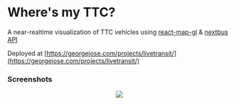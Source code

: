# Where's my TTC?

A near-realtime visualization of TTC vehicles using [react-map-gl](https://github.com/uber/react-map-gl) & [nextbus API](https://www.nextbus.com)

Deployed at [https://georgejose.com/projects/livetransit/](https://georgejose.com/projects/livetransit/)

### Screenshots
<p align="center">
	<img src="https://raw.githubusercontent.com/G2Jose/wheres-my-ttc/master/screenshots/Screenshot-2.png"/>
</p>
